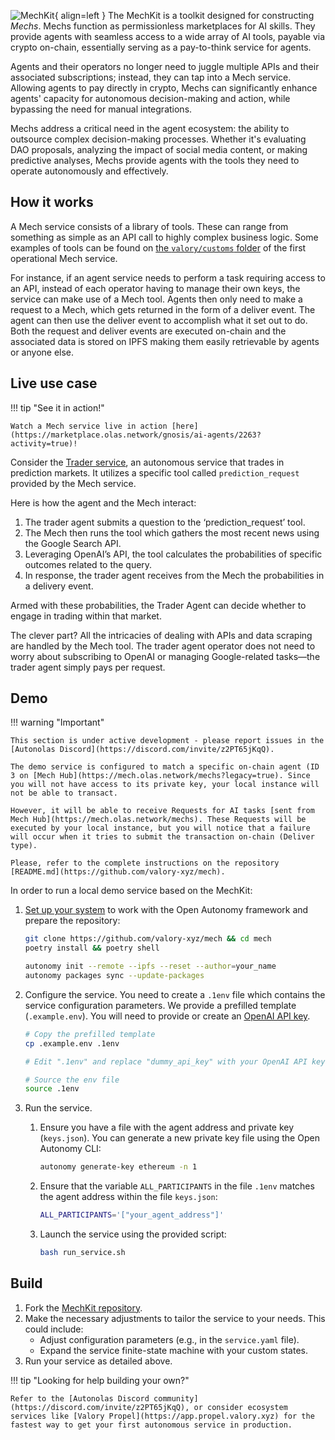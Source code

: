 ![MechKit](images/mechkit.svg){ align=left }
The MechKit is a toolkit designed for constructing _Mechs_. Mechs function as permissionless marketplaces for AI skills. They provide agents with seamless access to a wide array of AI tools, payable via crypto on-chain, essentially serving as a pay-to-think service for agents.

Agents and their operators no longer need to juggle multiple APIs and their associated subscriptions; instead, they can tap into a Mech service. Allowing agents to pay directly in crypto, Mechs can significantly enhance agents' capacity for autonomous decision-making and action, while bypassing the need for manual integrations.

Mechs address a critical need in the agent ecosystem: the ability to outsource complex decision-making processes. Whether it's evaluating DAO proposals, analyzing the impact of social media content, or making predictive analyses, Mechs provide agents with the tools they need to operate autonomously and effectively.

## How it works

A Mech service consists of a library of tools. These can range from something as simple as an API call to highly complex business logic. Some examples of tools can be found on [the `valory/customs` folder](../packages/valory/customs/) of the first operational Mech service.

For instance, if an agent service needs to perform a task requiring access to an API, instead of each operator having to manage their own keys, the service can make use of a Mech tool. Agents then only need to make a request to a Mech, which gets returned in the form of a deliver event. The agent can then use the deliver event to accomplish what it set out to do. Both the request and deliver events are executed on-chain and the associated data is stored on IPFS making them easily retrievable by agents or anyone else.

## Live use case

!!! tip "See it in action!"

    Watch a Mech service live in action [here](https://marketplace.olas.network/gnosis/ai-agents/2263?activity=true)!

Consider the [Trader service](https://github.com/valory-xyz/trader), an autonomous service that trades in prediction markets. It utilizes a specific tool called `prediction_request` provided by the Mech service.

Here is how the agent and the Mech interact:

1. The trader agent submits a question to the ‘prediction_request’  tool.
2. The Mech then runs the tool which gathers the most recent news using the Google Search API.
3. Leveraging OpenAI’s API, the tool calculates the probabilities of specific outcomes related to the query.
4. In response, the trader agent receives from the Mech the probabilities in a delivery event.

Armed with these probabilities, the Trader Agent can decide whether to engage in trading within that market.

The clever part? All the intricacies of dealing with APIs and data scraping are handled by the Mech tool. The trader agent operator does not need to worry about subscribing to OpenAI or managing Google-related tasks—the trader agent simply pays per request.

## Demo

!!! warning "Important"

    This section is under active development - please report issues in the [Autonolas Discord](https://discord.com/invite/z2PT65jKqQ).

    The demo service is configured to match a specific on-chain agent (ID 3 on [Mech Hub](https://mech.olas.network/mechs?legacy=true). Since you will not have access to its private key, your local instance will not be able to transact.

    However, it will be able to receive Requests for AI tasks [sent from Mech Hub](https://mech.olas.network/mechs). These Requests will be executed by your local instance, but you will notice that a failure will occur when it tries to submit the transaction on-chain (Deliver type).

    Please, refer to the complete instructions on the repository [README.md](https://github.com/valory-xyz/mech).

In order to run a local demo service based on the MechKit:

1. [Set up your system](https://docs.autonolas.network/open-autonomy/guides/set_up/) to work with the Open Autonomy framework and prepare the repository:

    ```bash
    git clone https://github.com/valory-xyz/mech && cd mech
    poetry install && poetry shell

    autonomy init --remote --ipfs --reset --author=your_name
    autonomy packages sync --update-packages 
    ```

2. Configure the service. You need to create a `.1env` file which contains the service configuration parameters. We provide a prefilled template (`.example.env`). You will need to provide or create an [OpenAI API key](https://platform.openai.com/account/api-keys).

    ```bash
    # Copy the prefilled template
    cp .example.env .1env

    # Edit ".1env" and replace "dummy_api_key" with your OpenAI API key.

    # Source the env file
    source .1env
    ```

3. Run the service.

    1. Ensure you have a file with the agent address and private key (`keys.json`). You can generate a new private key file using the Open Autonomy CLI:

        ```bash
        autonomy generate-key ethereum -n 1
        ```

    2. Ensure that the variable `ALL_PARTICIPANTS` in the file `.1env` matches the agent address within the file `keys.json`:

        ```bash
        ALL_PARTICIPANTS='["your_agent_address"]'
        ```

    3. Launch the service using the provided script:

        ```bash
        bash run_service.sh
        ```

## Build

1. Fork the [MechKit repository](https://github.com/valory-xyz/mech).
2. Make the necessary adjustments to tailor the service to your needs. This could include:
    * Adjust configuration parameters (e.g., in the `service.yaml` file).
    * Expand the service finite-state machine with your custom states.
3. Run your service as detailed above.

!!! tip "Looking for help building your own?"

    Refer to the [Autonolas Discord community](https://discord.com/invite/z2PT65jKqQ), or consider ecosystem services like [Valory Propel](https://app.propel.valory.xyz) for the fastest way to get your first autonomous service in production.
